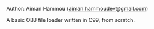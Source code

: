 Author: Aiman Hammou (aiman.hammoudev@gmail.com)


A basic OBJ file loader written in C99, from scratch.